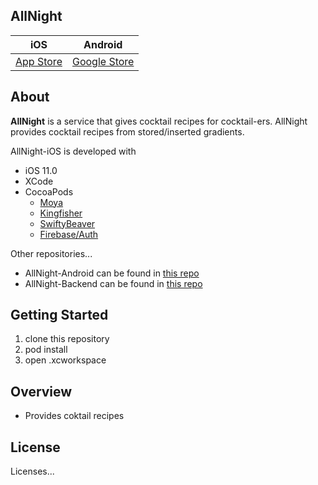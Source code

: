 ## AllNight
|      iOS      |     Android      |
| :-----------: | :--------------: |
| [App Store]() | [Google Store]() |

## About
**AllNight** is a service that gives cocktail recipes for cocktail-ers. AllNight provides cocktail recipes from stored/inserted gradients.  

AllNight-iOS is developed with
* iOS 11.0
* XCode
* CocoaPods
  * [Moya]()
  * [Kingfisher]()
  * [SwiftyBeaver]()
  * [Firebase/Auth]()

Other repositories...
* AllNight-Android can be found in [this repo]()  
* AllNight-Backend can be found in [this repo]()

## Getting Started
1. clone this repository
2. pod install
3. open .xcworkspace

## Overview
* Provides coktail recipes

## License
Licenses... 